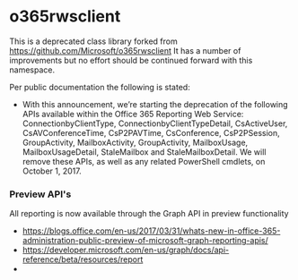 ﻿# o365rwsclient
This is a deprecated class library forked from https://github.com/Microsoft/o365rwsclient 
It has a number of improvements but no effort should be continued forward with this namespace.   

Per public documentation the following is stated:
- With this announcement, we’re starting the deprecation of the following APIs available within the Office 365 Reporting Web Service: ConnectionbyClientType, ConnectionbyClientTypeDetail, CsActiveUser, CsAVConferenceTime, CsP2PAVTime, CsConference, CsP2PSession, GroupActivity, MailboxActivity, GroupActivity, MailboxUsage, MailboxUsageDetail, StaleMailbox and StaleMailboxDetail. We will remove these APIs, as well as any related PowerShell cmdlets, on October 1, 2017.

### Preview API's
All reporting is now available through the Graph API in preview functionality
- https://blogs.office.com/en-us/2017/03/31/whats-new-in-office-365-administration-public-preview-of-microsoft-graph-reporting-apis/
- https://developer.microsoft.com/en-us/graph/docs/api-reference/beta/resources/report
- 